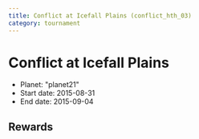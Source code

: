 ```yaml
---
title: Conflict at Icefall Plains (conflict_hth_03)
category: tournament
---
```

# Conflict at Icefall Plains

  * Planet: "planet21"
  * Start date: 2015-08-31
  * End date: 2015-09-04

## Rewards

